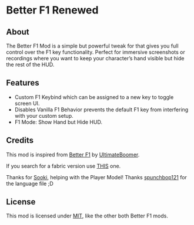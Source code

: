 # Better F1 Renewed

## About

The Better F1 Mod is a simple but powerful tweak for that gives you full control over the F1 key functionality. Perfect for immersive screenshots or recordings where you want to keep your character’s hand visible but hide the rest of the HUD.

## Features

*   Custom F1 Keybind which can be assigned to a new key to toggle screen UI.
*   Disables Vanilla F1 Behavior prevents the default F1 key from interfering with your custom setup.
*   F1 Mode: Show Hand but Hide HUD.

## Credits

This mod is inspired from [Better F1](https://www.curseforge.com/minecraft/mc-mods/better-f1) by [UltimateBoomer](https://www.curseforge.com/members/ultimateboomer/projects).

If you search for a fabric version use [THIS](https://www.curseforge.com/minecraft/mc-mods/better-f1-reborn) one.

Thanks for [Sooki](https://github.com/sooki1), helping with the Player Model!
Thanks [spunchbop121](https://github.com/spunchbop121) for the language file ;D

## License

This mod is licensed under [MIT](https://mit-license.org/), like the other both Better F1 mods.
